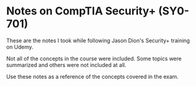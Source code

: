 # Notes on CompTIA Security+ (SY0-701) 

These are the notes I took while following Jason Dion's Security+ training on Udemy. 

Not all of the concepts in the course were included. Some topics were summarized and others were not included at all. 

Use these notes as a reference of the concepts covered in the exam.

